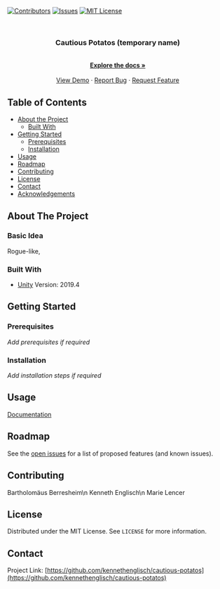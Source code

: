 <!--
*** Thanks for checking out this README Template. If you have a suggestion that would
*** make this better, please fork the repo and create a pull request or simply open
*** an issue with the tag "enhancement".
*** Thanks again! Now go create something AMAZING! :D
-->





<!-- PROJECT SHIELDS -->
<!--
*** I'm using markdown "reference style" links for readability.
*** Reference links are enclosed in brackets [ ] instead of parentheses ( ).
*** See the bottom of this document for the declaration of the reference variables
*** for contributors-url, forks-url, etc. This is an optional, concise syntax you may use.
*** https://www.markdownguide.org/basic-syntax/#reference-style-links
-->
[![Contributors][contributors-shield]][contributors-url]
[![Issues][issues-shield]][issues-url]
[![MIT License][license-shield]][license-url]



<br />
<p align="center">

  <h3 align="center">Cautious Potatos (temporary name)</h3>

  <p align="center">
    <br />
    <a href="https://github.com/kennethenglisch/cautious-potatos"><strong>Explore the docs »</strong></a>
    <br />
    <br />
    <a href="https://github.com/kennethenglisch/cautious-potatos">View Demo</a>
    ·
    <a href="https://github.com/kennethenglisch/cautious-potatos/issues">Report Bug</a>
    ·
    <a href="https://github.com/kennethenglisch/cautious-potatos/issues">Request Feature</a>
  </p>
</p>



<!-- TABLE OF CONTENTS -->
## Table of Contents

* [About the Project](#about-the-project)
  * [Built With](#built-with)
* [Getting Started](#getting-started)
  * [Prerequisites](#prerequisites)
  * [Installation](#installation)
* [Usage](#usage)
* [Roadmap](#roadmap)
* [Contributing](#contributing)
* [License](#license)
* [Contact](#contact)
* [Acknowledgements](#acknowledgements)



<!-- ABOUT THE PROJECT -->
## About The Project
### Basic Idea
Rogue-like, 

### Built With

* [Unity](https://unity.com)
Version: 2019.4



<!-- GETTING STARTED -->
## Getting Started


### Prerequisites

_Add prerequisites if required_

### Installation

_Add installation steps if required_

<!-- USAGE EXAMPLES -->
## Usage
[Documentation](https://example.com)

<!-- ROADMAP -->
## Roadmap

See the [open issues](https://github.com/kennethenglisch/cautious-potatos/issues) for a list of proposed features (and known issues).

<!-- CONTRIBUTING -->
## Contributing
Bartholomäus Berresheim\n
Kenneth Englisch\n
Marie Lencer
<!-- LICENSE -->
## License

Distributed under the MIT License. See `LICENSE` for more information.


<!-- CONTACT -->
## Contact

Project Link: [https://github.com/kennethenglisch/cautious-potatos](https://github.com/kennethenglisch/cautious-potatos)

<!-- MARKDOWN LINKS & IMAGES -->
<!-- https://www.markdownguide.org/basic-syntax/#reference-style-links -->
[contributors-shield]: https://img.shields.io/github/contributors/kennethenglisch/cautious-potatos?style=flat-square
[contributors-url]: https://github.com/kennethenglisch/cautious-potatos/graphs/contributors
[issues-shield]: https://img.shields.io/github/issues/kennethenglisch/cautious-potatos?style=flat-square
[issues-url]: https://github.com/kennethenglisch/cautious-potatos/issues
[license-shield]: https://img.shields.io/github/license/kennethenglisch/cautious-potatos?style=flat-square
[license-url]: https://github.com/kennethenglisch/cautious-potatos/blob/master/LICENSE.txt
